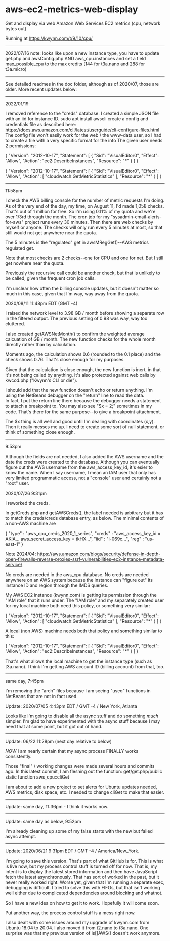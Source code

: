 # aws-ec2-metrics-web-display
Get and display via web Amazon Web Services EC2 metrics (cpu, network bytes out)

Running at https://kwynn.com/t/9/10/cpu/
****
2022/07/16 note: looks like upon a new instance type, you have to update get.php and awsConfig.php AND 
aws_cpu.instances and set a field max_possible_cpu to the max credits (144 for t3a.nano and 288 for t3a.micro)
****
See detailed readmes in the doc folder, although as of 2020/07, those are older.  More recent updates below:
********
2022/01/19

I removed reference to the "creds" database.  I created a simple JSON file with an iid for instance ID.
sudo apt install awscli
create a config and credentials file as described here:
https://docs.aws.amazon.com/cli/latest/userguide/cli-configure-files.html
The config file won't easily work for the web / the www-data user, so I had to create a file with a very 
specific format for the info
The given user needs 2 permissions:

{
    "Version": "2012-10-17",
    "Statement": [
        {
            "Sid": "VisualEditor0",
            "Effect": "Allow",
            "Action": "ec2:DescribeInstances",
            "Resource": "*"
        }
    ]
}

{
    "Version": "2012-10-17",
    "Statement": [
        {
            "Sid": "VisualEditor0",
            "Effect": "Allow",
            "Action": [
                "cloudwatch:GetMetricStatistics"
            ],
            "Resource": "*"
        }
    ]
}


******
11:58pm

I check the AWS billing console for the number of metric requests I'm doing.  As of the very end of the day, my time, on August 11, I'd made 
1,058 checks.  That's out of 1 million for free.  So I'm using 0.11% of my quota and we're over 1/3rd through the month.  The cron job for 
my "sysadmin-email-alerts-for-aws" project runs every 30 minutes.  Then there are web checks by myself or anyone.  The checks will only run every 
5 minutes at most, so that still would not get anywhere near the quota.

The 5 minutes is the "regulated" get in awsMRegGet()--AWS metrics regulated get.

Note that most checks are 2 checks--one for CPU and one for net.  But I still get nowhere near the quota.  

Previously the recursive call could be another check, but that is unlikely to be called, given the frequent cron job calls.

I'm unclear how often the billing console updates, but it doesn't matter so much in this case, given that I'm way, way away from the quota.



2020/08/11 11:48pm EDT (GMT -4)

I raised the network level to 3.98 GB / month before showing a separate row in the filtered output.  The previous setting of 0.98 was way, way 
too cluttered.

I also created getAWSNetMonth() to confirm the weighted average calcuation of GB / month.  The new function checks for the whole month directly 
rather than by calculation.  

Moments ago, the calculation shows 0.6 (rounded to the 0.1 place) and the check shows 0.76.  That's close enough for my purposes.  

Given that the calculation is close enough, the new function is inert, in that it's not being called by anything.  It's also protected against 
web calls by kwcod.php ("Kwynn's CLI or die").

I should add that the new function doesn't echo or return anything.  I'm using the NetBeans debugger on the "return" line to read the data.  
In fact, I put the return line there because the debugger needs a statement to attach a breakpoint to.  You may also see "$x = 2;" sometimes in my 
code.  That's there for the same purpose--to give a breakpoint attachment.  

The $x thing is all well and good until I'm dealing with coordinates (x,y).  Then it really messes me up.  I need to create some sort of null 
statement, or think of something close enough.

***********
9:53pm

Although the fields are not needed, I also added the AWS username and the date the creds were created to the database.  Although you can 
eventually figure out the AWS username from the aws_access_key_id, it's esier to know the name.  When I say username, I mean an IAM user 
that only has very limited programmatic access, not a "console" user and certainly not a "root" user.  


2020/07/26 9:31pm

I reworked the creds.  

In getCreds.php and getAWSCreds(), the label needed is arbitrary but it has to match the creds/creds database entry, as below.  The minimal 
contents of a non-AWS machine are

{
    "type" : "aws_cpu_creds_2020_1_series",
    "creds" : "aws_access_key_id = AKIA... aws_secret_access_key = tkHX...",
    "iid" : "i-069c...",
    "reg" : "us-east-1"
}

Note 2024/04: https://aws.amazon.com/blogs/security/defense-in-depth-open-firewalls-reverse-proxies-ssrf-vulnerabilities-ec2-instance-metadata-service/

No creds are needed in the aws_cpu database.  No creds are needed anywhere on an AWS system because the instance can "figure out" its instance ID and 
region through the IMDS queries.

My AWS EC2 instance (kwynn.com) is getting its permission through the "IAM role" that it runs under.  The "IAM role" and my separately created user 
for my local machine both need this policy, or something very similar:

{
    "Version": "2012-10-17",
    "Statement": [
        {
            "Sid": "VisualEditor0",
            "Effect": "Allow",
            "Action": [
                "cloudwatch:GetMetricStatistics"
            ],
            "Resource": "*"
        }
    ]
}

A local (non AWS) machine needs both that policy and something similar to this:

{
    "Version": "2012-10-17",
    "Statement": [
        {
            "Sid": "VisualEditor0",
            "Effect": "Allow",
            "Action": "ec2:DescribeInstances",
            "Resource": "*"
        }
    ]
}

That's what allows the local machine to get the instance type (such as t3a.nano).  I think I'm getting AWS account ID (billing account) from that, too.


*****
same day, 7:45pm

I'm removing the "arch" files because I am seeing "used" functions in NetBeans that are not in fact used.  


Update: 2020/07/05 4:43pm EDT / GMT -4 / New York, Atlanta

Looks like I'm going to disable all the async stuff and do something *much* simpler.  I'm glad to have experimented with the async stuff because 
I may need that at some point, but it got out of hand.  


******
Update: 06/22 11:28pm (next day relative to below)

*NOW* I am nearly certain that my async process FINALLY works consistently.

Those "final" / working changes were made several hours and commits ago.  In this latest commit, I am fleshing out the function:
get/get.php/public static function aws_cpu::cliGet

I am about to add a new project to set alerts for Ubuntu updates needed, AWS metrics, disk space, etc.  I needed to change cliGet to make that easier.

*****
Update: same day, 11:36pm - I think it works now.


****
Update: same day as below, 9:52pm

I'm already cleaning up some of my false starts with the new but failed async attempt.

*****
Update: 2020/06/21 9:31pm EDT / GMT -4 / America/New_York.  

I'm going to save this version.  That's part of what GitHub is for.  This is what is live now, but my process control stuff is turned off for now.  That is, 
my intent is to display the latest stored information and then have JavaScript fetch the latest asynchronously.  That has sort of worked in the past, but 
it never really worked right.  Worse yet, given that I'm running a separate exec, debugging is difficult.  I tried to solve this with FIFOs, but that isn't working
well either due to complicated dependencies around blocking and whatnot.  

So I have a new idea on how to get it to work.  Hopefully it will come soon.

Put another way, the process control stuff is a mess right now.

I also dealt with some issues around my upgrade of kwynn.com from Ubuntu 18.04 to 20.04.  I also moved it from t2.nano to t3a.nano.  One surprise was that my previous 
version of is[]AWS() doesn't work anymore.  
